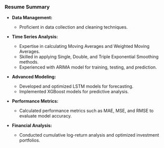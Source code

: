 ### Resume Summary

- **Data Management:**
  - Proficient in data collection and cleaning techniques.

- **Time Series Analysis:**
  - Expertise in calculating Moving Averages and Weighted Moving Averages.
  - Skilled in applying Single, Double, and Triple Exponential Smoothing methods.
  - Experienced with ARIMA model for training, testing, and prediction.

- **Advanced Modeling:**
  - Developed and optimized LSTM models for forecasting.
  - Implemented XGBoost models for predictive analysis.

- **Performance Metrics:**
  - Calculated performance metrics such as MAE, MSE, and RMSE to evaluate model accuracy.

- **Financial Analysis:**
  - Conducted cumulative log-return analysis and optimized investment portfolios.
